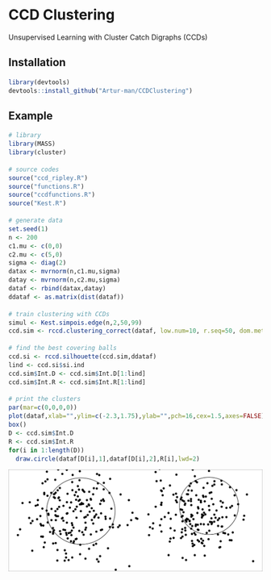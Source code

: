 CCD Clustering
=====

Unsupervised Learning with Cluster Catch Digraphs (CCDs)


Installation
------------

``` r
library(devtools)
devtools::install_github("Artur-man/CCDClustering")
```

Example
-------

``` r
# library
library(MASS)
library(cluster)

# source codes
source("ccd_ripley.R")
source("functions.R")
source("ccdfunctions.R")
source("Kest.R")

# generate data
set.seed(1)
n <- 200
c1.mu <- c(0,0)
c2.mu <- c(5,0)
sigma <- diag(2)
datax <- mvrnorm(n,c1.mu,sigma)
datay <- mvrnorm(n,c2.mu,sigma)
dataf <- rbind(datax,datay)
ddataf <- as.matrix(dist(dataf))

# train clustering with CCDs
simul <- Kest.simpois.edge(n,2,50,99)
ccd.sim <- rccd.clustering_correct(dataf, low.num=10, r.seq=50, dom.method = "greedy2", simul)

# find the best covering balls
ccd.si <- rccd.silhouette(ccd.sim,ddataf)
lind <- ccd.si$si.ind
ccd.sim$Int.D <- ccd.sim$Int.D[1:lind]
ccd.sim$Int.R <- ccd.sim$Int.R[1:lind]

# print the clusters
par(mar=c(0,0,0,0))
plot(dataf,xlab="",ylim=c(-2.3,1.75),ylab="",pch=16,cex=1.5,axes=FALSE)
box()
D <- ccd.sim$Int.D
R <- ccd.sim$Int.R
for(i in 1:length(D))
  draw.circle(dataf[D[i],1],dataf[D[i],2],R[i],lwd=2)
```

![](figures/clusters_normal.png)
